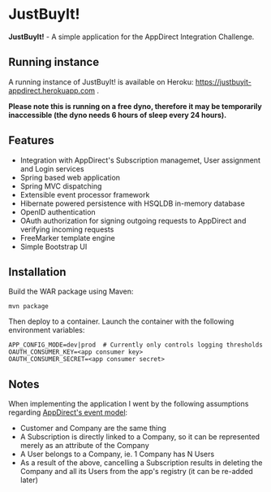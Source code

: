 # JustBuyIt!

**JustBuyIt!** - A simple application for the AppDirect Integration Challenge.

## Running instance
A running instance of JustBuyIt! is available on Heroku: https://justbuyit-appdirect.herokuapp.com .

**Please note this is running on a free dyno, therefore it may be temporarily inaccessible (the dyno needs 6 hours of sleep every 24 hours).**

## Features
* Integration with AppDirect's Subscription managemet, User assignment and Login services
* Spring based web application
* Spring MVC dispatching
* Extensible event processor framework
* Hibernate powered persistence with HSQLDB in-memory database
* OpenID authentication
* OAuth authorization for signing outgoing requests to AppDirect and verifying incoming requests
* FreeMarker template engine
* Simple Bootstrap UI

## Installation

Build the WAR package using Maven:
```
mvn package
```

Then deploy to a container. Launch the container with the following environment variables:
```
APP_CONFIG_MODE=dev|prod  # Currently only controls logging thresholds
OAUTH_CONSUMER_KEY=<app consumer key>
OAUTH_CONSUMER_SECRET=<app consumer secret>
```

## Notes

When implementing the application I went by the following assumptions regarding [AppDirect's event model](https://docs.appdirect.com/developer/distribution/event-notifications/subscription-events):
* Customer and Company are the same thing
* A Subscription is directly linked to a Company, so it can be represented merely as an attribute of the Company
* A User belongs to a Company, ie. 1 Company has N Users
* As a result of the above, cancelling a Subscription results in deleting the Company and all its Users from the app's registry (it can be re-added later)
